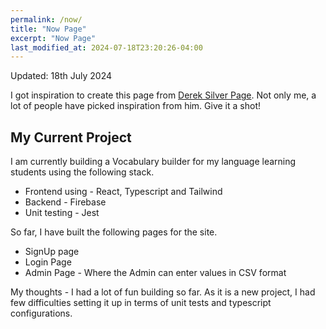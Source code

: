 ```yaml
---
permalink: /now/
title: "Now Page"
excerpt: "Now Page"
last_modified_at: 2024-07-18T23:20:26-04:00
---
```


Updated: 18th July 2024

I got inspiration to create this page from [Derek Silver Page](https://sive.rs/now). Not only me, a lot of people have picked inspiration from him. Give it a shot!

## My Current Project

I am currently building a Vocabulary builder for my language learning students using the following stack.

- Frontend using - React, Typescript and Tailwind
- Backend - Firebase
- Unit testing - Jest

So far, I have built the following pages for the site.
- SignUp page
- Login Page
- Admin Page - Where the Admin can enter values in CSV format

My thoughts - I had a lot of fun building so far. As it is a new project, I had few difficulties setting it up in terms of unit tests and typescript configurations.

